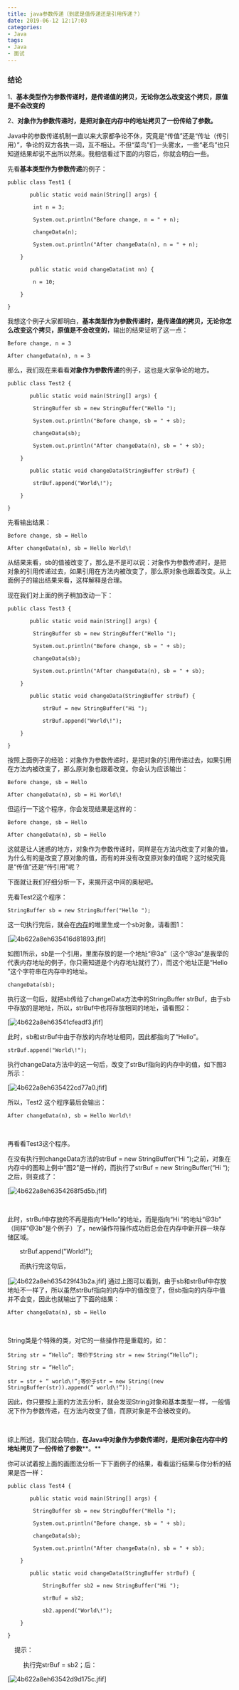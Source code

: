```yaml
---
title: java参数传递（到底是值传递还是引用传递？）
date: 2019-06-12 12:17:03
categories: 
- Java
tags:
- Java
- 面试
---
```



### 结论

1、**基本类型作为参数传递时，是传递值的拷贝，无论你怎么改变这个拷贝，原值是不会改变的**

2、**对象作为参数传递时，是把对象在内存中的地址拷贝了一份传给了参数。**

Java中的参数传递机制一直以来大家都争论不休，究竟是“传值”还是“传址（传引用）”，争论的双方各执一词，互不相让。不但“菜鸟”们一头雾水，一些“老鸟”也只知道结果却说不出所以然来。我相信看过下面的内容后，你就会明白一些。

先看**基本类型作为参数传递**的例子：
```
public class Test1 {

       public static void main(String[] args) {

        int n = 3;

        System.out.println("Before change, n = " + n);

        changeData(n);

        System.out.println("After changeData(n), n = " + n);

    }
    
       public static void changeData(int nn) {

        n = 10;

    }

}
```
我想这个例子大家都明白，**基本类型作为参数传递时，是传递值的拷贝，无论你怎么改变这个拷贝，原值是不会改变的**，输出的结果证明了这一点：
```
Before change, n = 3

After changeData(n), n = 3
```


那么，我们现在来看看**对象作为参数传递**的例子，这也是大家争论的地方。
```
public class Test2 {

       public static void main(String[] args) {

        StringBuffer sb = new StringBuffer("Hello ");

        System.out.println("Before change, sb = " + sb);

        changeData(sb);

        System.out.println("After changeData(n), sb = " + sb);

    }     

       public static void changeData(StringBuffer strBuf) {

        strBuf.append("World\!");

    }

}
```
先看输出结果：
```
Before change, sb = Hello

After changeData(n), sb = Hello World\!
```
从结果来看，sb的值被改变了，那么是不是可以说：对象作为参数传递时，是把对象的引用传递过去，如果引用在方法内被改变了，那么原对象也跟着改变。从上面例子的输出结果来看，这样解释是合理。

现在我们对上面的例子稍加改动一下：
```
public class Test3 {

       public static void main(String[] args) {

        StringBuffer sb = new StringBuffer("Hello ");

        System.out.println("Before change, sb = " + sb);

        changeData(sb);

        System.out.println("After changeData(n), sb = " + sb);

    }      

       public static void changeData(StringBuffer strBuf) {

           strBuf = new StringBuffer("Hi ");

           strBuf.append("World\!");

    }

}
```
按照上面例子的经验：对象作为参数传递时，是把对象的引用传递过去，如果引用在方法内被改变了，那么原对象也跟着改变。你会认为应该输出：
```
Before change, sb = Hello

After changeData(n), sb = Hi World\!
```
但运行一下这个程序，你会发现结果是这样的：
```
Before change, sb = Hello

After changeData(n), sb = Hello
```
这就是让人迷惑的地方，对象作为参数传递时，同样是在方法内改变了对象的值，为什么有的是改变了原对象的值，而有的并没有改变原对象的值呢？这时候究竟是“传值”还是“传引用”呢？

下面就让我们仔细分析一下，来揭开这中间的奥秘吧。

先看Test2这个程序：
```
StringBuffer sb = new StringBuffer("Hello ");
```
这一句执行完后，就会在[内存](http://hw.rdxx.com/Memory/)的堆里生成一个sb对象，请看图1：

[![4b622a8eh635416d81893.jfif](https://cdn.jsdelivr.net/gh/LVicBlack/IMG/root/4b622a8eh635416d81893.jfif)]

如图1所示，sb是一个引用，里面存放的是一个地址“@3a”（这个“@3a”是我举的代表内存地址的例子，你只需知道是个内存地址就行了），而这个地址正是“Hello ”这个字符串在内存中的地址。

`changeData(sb);`

执行这一句后，就把sb传给了changeData方法中的StringBuffer strBuf，由于sb中存放的是地址，所以，strBuf中也将存放相同的地址，请看图2：

[![4b622a8eh63541cfeadf3.jfif](https://cdn.jsdelivr.net/gh/LVicBlack/IMG/root/4b622a8eh63541cfeadf3.jfif)]

此时，sb和strBuf中由于存放的内存地址相同，因此都指向了“Hello”。

`strBuf.append("World\!");`

执行changeData方法中的这一句后，改变了strBuf指向的内存中的值，如下图3所示：

[![4b622a8eh635422cd77a0.jfif](https://cdn.jsdelivr.net/gh/LVicBlack/IMG/root/4b622a8eh635422cd77a0.jfif)]

所以，Test2 这个程序最后会输出：

`After changeData(n), sb = Hello World\!`

 

再看看Test3这个程序。

在没有执行到changeData方法的strBuf = new StringBuffer(“Hi “);之前，对象在内存中的图和上例中“图2”是一样的，而执行了strBuf = new StringBuffer(“Hi “);之后，则变成了：

[![4b622a8eh6354268f5d5b.jfif](https://cdn.jsdelivr.net/gh/LVicBlack/IMG/root/4b622a8eh6354268f5d5b.jfif)]

 

此时，strBuf中存放的不再是指向“Hello”的地址，而是指向“Hi ”的地址“@3b” （同样“@3b”是个例子）了，new操作符操作成功后总会在内存中新开辟一块存储区域。

       strBuf.append("World\!");

       而执行完这句后，

[![4b622a8eh635429f43b2a.jfif](https://cdn.jsdelivr.net/gh/LVicBlack/IMG/root/4b622a8eh635429f43b2a.jfif)]
通过上图可以看到，由于sb和strBuf中存放地址不一样了，所以虽然strBuf指向的内存中的值改变了，但sb指向的内存中值并不会变，因此也就输出了下面的结果：

`After changeData(n), sb = Hello`

 

String类是个特殊的类，对它的一些操作符是重载的，如：
```
String str = “Hello”; 等价于String str = new String(“Hello”);

String str = “Hello”;

str = str + “ world\!”;等价于str = new String((new StringBuffer(str)).append(“ world\!”));
```
因此，你只要按上面的方法去分析，就会发现String对象和基本类型一样，一般情况下作为参数传递，在方法内改变了值，而原对象是不会被改变的。

 

综上所述，我们就会明白，**在****Java****中对象作为参数传递时，是把对象在内存中的地址拷贝了一份传给了参数****。**

你可以试着按上面的画图法分析一下下面例子的结果，看看运行结果与你分析的结果是否一样：
```
public class Test4 {

       public static void main(String[] args) {

        StringBuffer sb = new StringBuffer("Hello ");

        System.out.println("Before change, sb = " + sb);

        changeData(sb);

        System.out.println("After changeData(n), sb = " + sb);

    }      

       public static void changeData(StringBuffer strBuf) {

           StringBuffer sb2 = new StringBuffer("Hi ");

           strBuf = sb2;

           sb2.append("World\!");

    }

} 
```
    提示：

         执行完strBuf = sb2；后：

[![4b622a8eh63542d9d175c.jfif](https://cdn.jsdelivr.net/gh/LVicBlack/IMG/root/4b622a8eh63542d9d175c.jfif)]
